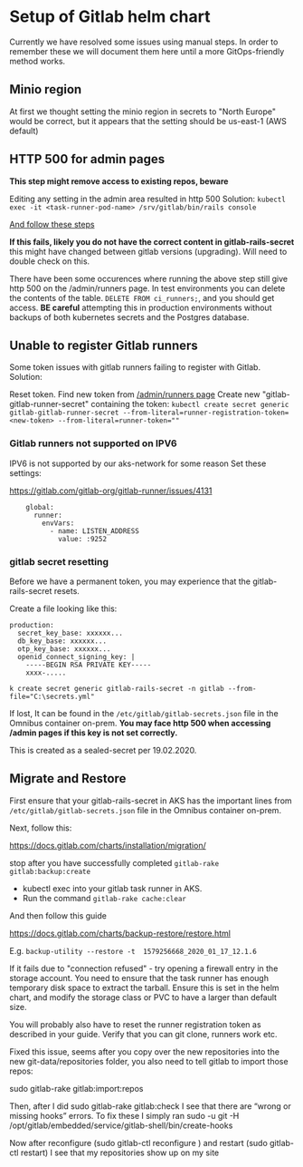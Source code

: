 # Setup of Gitlab helm chart
Currently we have resolved some issues using manual steps. In order to remember these we will document them here until a more GitOps-friendly method works.

## Minio region

At first we thought setting the minio region in secrets to "North Europe" would be correct, but it appears that the setting should be us-east-1 (AWS default)

## HTTP 500 for admin pages

__This step might remove access to existing repos, beware__

Editing any setting in the admin area resulted in http 500
Solution: `kubectl exec -it <task-runner-pod-name> /srv/gitlab/bin/rails console`

[And follow these steps](https://gitlab.com/gitlab-org/gitlab-ce/issues/56403#note_136382583)

**If this fails, likely you do not have the correct content in gitlab-rails-secret** this might have changed between gitlab versions (upgrading). Will need to double check on this.

There have been some occurences where running the above step still give http 500 on the /admin/runners page. In test environments you can delete the contents of the table. `DELETE FROM ci_runners;`, and you should get access. __BE careful__ attempting this in production environments without backups of both kubernetes secrets and the Postgres database.



## Unable to register Gitlab runners

Some token issues with gitlab runners failing to register with Gitlab.
Solution: 

Reset token. Find new token from [/admin/runners page](https://gitlab.dev.sdpaks.equinor.com/admin/runners)
Create new "gitlab-gitlab-runner-secret" containing the token:
`kubectl create secret generic gitlab-gitlab-runner-secret --from-literal=runner-registration-token=<new-token> --from-literal=runner-token=""`


### Gitlab runners not supported on IPV6
IPV6 is not supported by our aks-network for some reason
Set these settings:

https://gitlab.com/gitlab-org/gitlab-runner/issues/4131
```envVars:
    global:
      runner:
        envVars:
          - name: LISTEN_ADDRESS
            value: :9252
```

### gitlab secret resetting

Before we have a permanent token, you may experience that the gitlab-rails-secret resets.

Create a file looking like this:

```
production:
  secret_key_base: xxxxxx...
  db_key_base: xxxxxx...
  otp_key_base: xxxxxx...
  openid_connect_signing_key: |
    -----BEGIN RSA PRIVATE KEY-----
    xxxx-.....

```



`k create secret generic gitlab-rails-secret -n gitlab --from-file="C:\secrets.yml"`

If lost, It can be found in the `/etc/gitlab/gitlab-secrets.json` file in the Omnibus container on-prem.
**You may face http 500 when accessing /admin pages if this key is not set correctly.**

This is created as a sealed-secret per 19.02.2020.


## Migrate and Restore

First ensure that your gitlab-rails-secret in AKS has the important lines from  `/etc/gitlab/gitlab-secrets.json` file in the Omnibus container on-prem.

Next, follow this:

https://docs.gitlab.com/charts/installation/migration/

stop after you have successfully completed `gitlab-rake gitlab:backup:create`

- kubectl exec into your gitlab task runner in AKS.
- Run the command `gitlab-rake cache:clear`

And then follow this guide

https://docs.gitlab.com/charts/backup-restore/restore.html

E.g. `backup-utility --restore -t  1579256668_2020_01_17_12.1.6`

If it fails due to "connection refused" - try opening a firewall entry in the storage account.
You need to ensure that the task runner has enough temporary disk space to extract the tarball. Ensure this is set in the helm chart, and modify the storage class or PVC to have a larger than default size.

You will probably also have to reset the runner registration token as described in your guide.
Verify that you can git clone, runners work etc.

Fixed this issue, seems after you copy over the new repositories into the new git-data/repositories folder, you also need to tell gitlab to import those repos:

sudo gitlab-rake gitlab:import:repos

Then, after I did sudo gitlab-rake gitlab:check I see that there are “wrong or missing hooks” errors.
To fix these I simply ran
sudo -u git -H /opt/gitlab/embedded/service/gitlab-shell/bin/create-hooks

Now after reconfigure (sudo gitlab-ctl reconfigure )
and restart (sudo gitlab-ctl restart)
I see that my repositories show up on my site 
